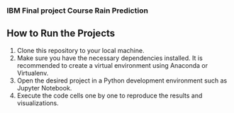 <h3>IBM Final project Course Rain Prediction</h3>
<h2>How to Run the Projects</h2>
<ol>
  <li>Clone this repository to your local machine.</li>
  <li>Make sure you have the necessary dependencies installed. It is recommended to create a virtual environment using Anaconda or Virtualenv.</li>
  <li>Open the desired project in a Python development environment such as Jupyter Notebook.</li>
  <li>Execute the code cells one by one to reproduce the results and visualizations.</li>
</ol>
